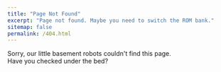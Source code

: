 ```yaml
---
title: "Page Not Found"
excerpt: "Page not found. Maybe you need to switch the ROM bank."
sitemap: false
permalink: /404.html
---
```


Sorry, our little basement robots couldn't find this page.   
Have you checked under the bed? 

<script>
  var GOOG_FIXURL_LANG = 'en';
  var GOOG_FIXURL_SITE = '{{ site.url }}'
</script>
<script src="https://linkhelp.clients.google.com/tbproxy/lh/wm/fixurl.js">
</script>
